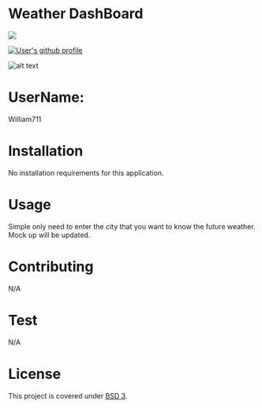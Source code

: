 
  # Weather DashBoard
![](https://img.shields.io/badge/License-BSD%203-green)

<a href="https://github.com/William711"><img src="https://img.shields.io/badge/Github%20page-William711-1abc9c.svg" alt="User's github profile"></a>

![alt text](https://github.com/William711.png)

# UserName:
William711

# Installation
No installation requirements for this application.

# Usage
Simple only need to enter the city that you want to know the future weather.  Mock up will be updated.

# Contributing
N/A

# Test
N/A

# License
This project is covered under [BSD 3](https://www.openbsd.org/policy.html).


